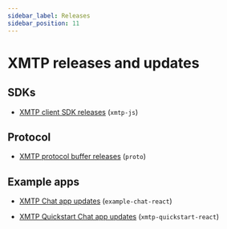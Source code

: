 ```yaml
---
sidebar_label: Releases
sidebar_position: 11
---
```


# XMTP releases and updates

## SDKs

- [XMTP client SDK releases](https://github.com/xmtp/xmtp-js/releases) (`xmtp-js`)

## Protocol

- [XMTP protocol buffer releases](https://github.com/xmtp/proto/releases) (`proto`)

## Example apps

- [XMTP Chat app updates](https://github.com/xmtp/example-chat-react/pulls?q=is%3Apr+is%3Aclosed) (`example-chat-react`)

- [XMTP Quickstart Chat app updates](https://github.com/xmtp/xmtp-quickstart-react/pulls?q=is%3Apr+is%3Aclosed) (`xmtp-quickstart-react`)
